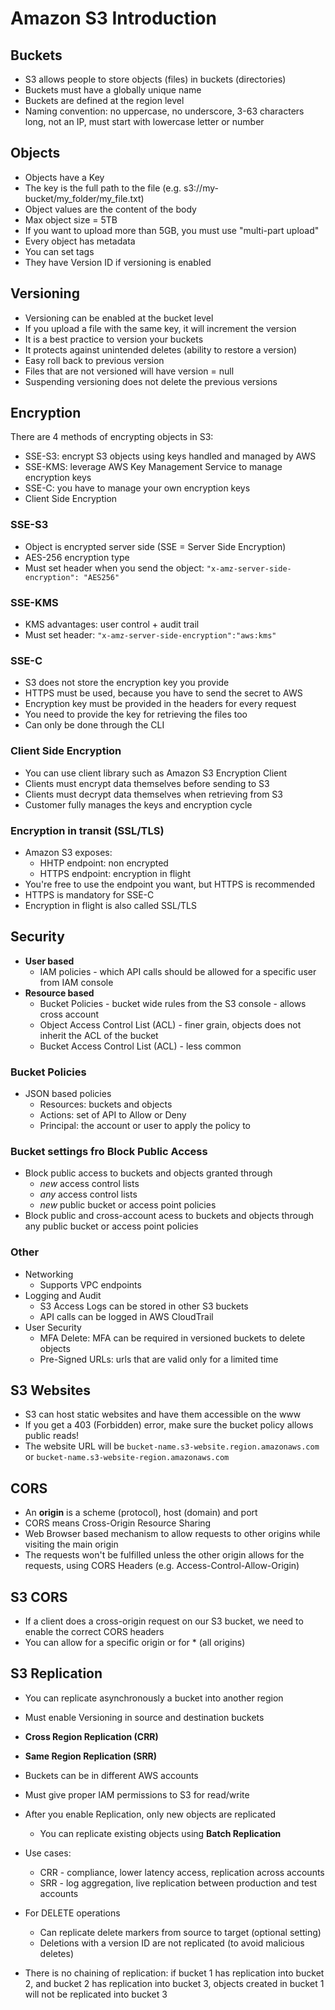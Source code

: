 # Amazon S3 Introduction

## Buckets
- S3 allows people to store objects (files) in buckets (directories)
- Buckets must have a globally unique name
- Buckets are defined at the region level
- Naming convention: no uppercase, no underscore, 3-63 characters long, not an IP, must start with lowercase letter or number

## Objects
- Objects have a Key
- The key is the full path to the file (e.g. s3://my-bucket/my_folder/my_file.txt)
- Object values are the content of the body
- Max object size = 5TB
- If you want to upload more than 5GB, you must use "multi-part upload"
- Every object has metadata
- You can set tags
- They have Version ID if versioning is enabled

## Versioning
- Versioning can be enabled at the bucket level
- If you upload a file with the same key, it will increment the version
- It is a best practice to version your buckets
- It protects against unintended deletes (ability to restore a version)
- Easy roll back to previous version
- Files that are not versioned will have version = null
- Suspending versioning does not delete the previous versions

## Encryption
There are 4 methods of encrypting objects in S3:
- SSE-S3: encrypt S3 objects using keys handled and managed by AWS
- SSE-KMS: leverage AWS Key Management Service to manage encryption keys
- SSE-C: you have to manage your own encryption keys
- Client Side Encryption

### SSE-S3
- Object is encrypted server side (SSE = Server Side Encryption)
- AES-256 encryption type
- Must set header when you send the object: `"x-amz-server-side-encryption": "AES256"`

### SSE-KMS
- KMS advantages: user control + audit trail
- Must set header: `"x-amz-server-side-encryption":"aws:kms"`

### SSE-C
- S3 does not store the encryption key you provide
- HTTPS must be used, because you have to send the secret to AWS
- Encryption key must be provided in the headers for every request
- You need to provide the key for retrieving the files too
- Can only be done through the CLI

### Client Side Encryption
- You can use client library such as Amazon S3 Encryption Client
- Clients must encrypt data themselves before sending to S3
- Clients must decrypt data themselves when retrieving from S3
- Customer fully manages the keys and encryption cycle

### Encryption in transit (SSL/TLS)
- Amazon S3 exposes:
	- HHTP endpoint: non encrypted
	- HTTPS endpoint: encryption in flight
- You're free to use the endpoint you want, but HTTPS is recommended
- HTTPS is mandatory for SSE-C
- Encryption in flight is also called SSL/TLS

## Security
- **User based**
	- IAM policies - which API calls should be allowed for a specific user from IAM console
- **Resource based**
	- Bucket Policies - bucket wide rules from the S3 console - allows cross account
	- Object Access Control List (ACL) - finer grain, objects does not inherit the ACL of the bucket
	- Bucket Access Control List (ACL) - less common

### Bucket Policies
- JSON based policies
	- Resources: buckets and objects
	- Actions: set of API to Allow or Deny
	- Principal: the account or user to apply the policy to

### Bucket settings fro Block Public Access
- Block public access to buckets and objects granted through
	- *new* access control lists
	- *any* access control lists
	- *new* public bucket or access point policies
- Block public and cross-account acess to buckets and objects through any public bucket or access point policies

### Other
- Networking
	- Supports VPC endpoints
- Logging and Audit
	- S3 Access Logs can be stored in other S3 buckets
	- API calls can be logged in AWS CloudTrail
- User Security
	- MFA Delete: MFA can be required in versioned buckets to delete objects
	- Pre-Signed URLs: urls that are valid only for a limited time

## S3 Websites
- S3 can host static websites and have them accessible on the www
- If you get a 403 (Forbidden) error, make sure the bucket policy allows public reads!
- The website URL will be `bucket-name.s3-website.region.amazonaws.com` or `bucket-name.s3-website-region.amazonaws.com`

## CORS
- An **origin** is a scheme (protocol), host (domain) and port
- CORS means Cross-Origin Resource Sharing
- Web Browser based mechanism to allow requests to other origins while visiting the main origin
- The requests won't be fulfilled unless the other origin allows for the requests, using CORS Headers (e.g. Access-Control-Allow-Origin)

## S3 CORS
- If a client does a cross-origin request on our S3 bucket, we need to enable the correct CORS headers
- You can allow for a specific origin or for * (all origins)

## S3 Replication
- You can replicate asynchronously a bucket into another region
- Must enable Versioning in source and destination buckets
- **Cross Region Replication (CRR)**
- **Same Region Replication (SRR)**
- Buckets can be in different AWS accounts
- Must give proper IAM permissions to S3 for read/write
- After you enable Replication, only new objects are replicated
	- You can replicate existing objects using **Batch Replication**
- Use cases:
	- CRR - compliance, lower latency access, replication across accounts
	- SRR - log aggregation, live replication between production and test accounts

- For DELETE operations
	- Can replicate delete markers from source to target (optional setting)
	- Deletions with a version ID are not replicated (to avoid malicious deletes)
- There is no chaining of replication: if bucket 1 has replication into bucket 2, and bucket 2 has replication into bucket 3, objects created in bucket 1 will not be replicated into bucket 3
